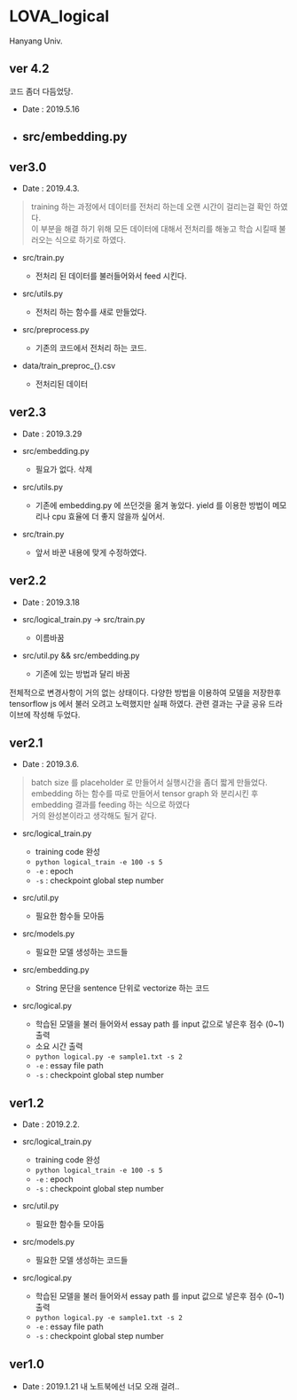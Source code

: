 # LOVA_logical
Hanyang Univ.


 ver 4.2
----
코드 좀더 다듬었당.
- Date : 2019.5.16
- src/embedding.py
    - 

ver3.0
----
- Date : 2019.4.3.
> training 하는 과정에서 데이터를 전처리 하는데 오랜 시간이 걸리는걸 확인 하였다.<br>
> 이 부분을 해결 하기 위해 모든 데이터에 대해서 전처리를 해놓고 학습 시킬때 불러오는 식으로 하기로 하였다.

- src/train.py
    - 전처리 된 데이터를 불러들어와서 feed 시킨다.
    
- src/utils.py
    - 전처리 하는 함수를 새로 만들었다.
    
- src/preprocess.py
    - 기존의 코드에서 전처리 하는 코드.
    
- data/train_preproc_{}.csv
    - 전처리된 데이터

 ver2.3
----
- Date : 2019.3.29

- src/embedding.py
    - 필요가 없다. 삭제
    
- src/utils.py
    - 기존에 embedding.py 에 쓰던것을 옮겨 놓았다. yield 를 이용한 방법이 메모리나 cpu 효율에 더 좋지 않을까 싶어서.

- src/train.py
    - 앞서 바꾼 내용에 맞게 수정하였다.

 ver2.2
----
- Date : 2019.3.18

- src/logical_train.py -> src/train.py
    - 이름바꿈

- src/util.py && src/embedding.py
    - 기존에 있는 방법과 달리 바꿈

전체적으로 변경사항이 거의 없는 상태이다. 다양한 방법을 이용하여 모델을 저장한후 tensorflow js 에서 불러 오려고 노력했지만 실패 하였다. 관련 결과는 구글 공유 드라이브에 작성해 두었다.

ver2.1
----
- Date : 2019.3.6.
> batch size 를 placeholder 로 만들어서 실행시간을 좀더 짧게 만들었다.<br>
> embedding 하는 함수를 따로 만들어서 tensor graph 와 분리시킨 후 embedding 결과를 feeding 하는 식으로 하였다 <br>
> 거의 완성본이라고 생각해도 될거 같다.
- src/logical_train.py
  - training code 완성
  - `python logical_train -e 100 -s 5`
  - `-e` : epoch
  - `-s` : checkpoint global step number

- src/util.py
  - 필요한 함수들 모아둠

- src/models.py
  - 필요한 모델 생성하는 코드들

- src/embedding.py
  - String 문단을 sentence 단위로 vectorize 하는 코드

- src/logical.py
  - 학습된 모델을 불러 들어와서 essay path 를 input 값으로 넣은후 점수 (0~1) 출력
  - 소요 시간 출력
  - `python logical.py -e sample1.txt -s 2`
  - `-e` : essay file path
  - `-s` : checkpoint global step number


ver1.2
----
- Date : 2019.2.2.
- src/logical_train.py
  - training code 완성
  - `python logical_train -e 100 -s 5`
  - `-e` : epoch
  - `-s` : checkpoint global step number

- src/util.py
  - 필요한 함수들 모아둠

- src/models.py
  - 필요한 모델 생성하는 코드들

- src/logical.py
  - 학습된 모델을 불러 들어와서 essay path 를 input 값으로 넣은후 점수 (0~1) 출력
  - `python logical.py -e sample1.txt -s 2`
  - `-e` : essay file path
  - `-s` : checkpoint global step number


 ver1.0
----
- Date : 2019.1.21
내 노트북에선 너모 오래 걸려..

